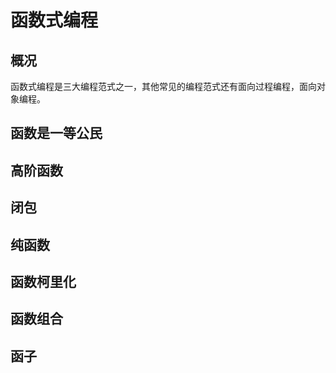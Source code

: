 # 函数式编程

## 概况
函数式编程是三大编程范式之一，其他常见的编程范式还有面向过程编程，面向对象编程。

## 函数是一等公民

## 高阶函数

## 闭包

## 纯函数

## 函数柯里化

## 函数组合

## 函子